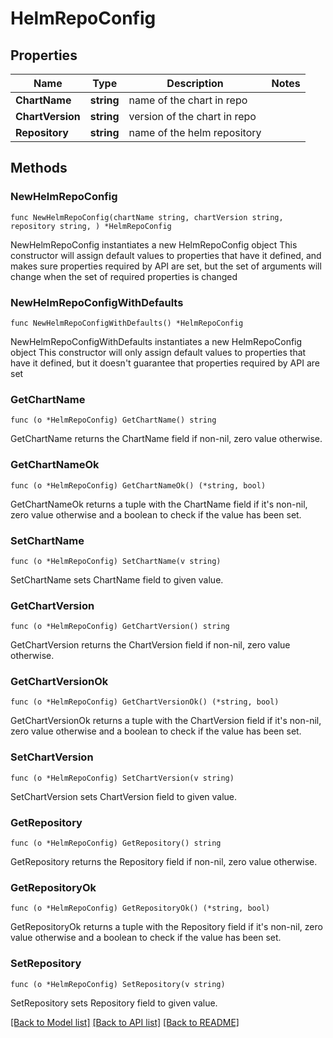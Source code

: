# HelmRepoConfig

## Properties

Name | Type | Description | Notes
------------ | ------------- | ------------- | -------------
**ChartName** | **string** | name of the chart in repo | 
**ChartVersion** | **string** | version of the chart in repo | 
**Repository** | **string** | name of the helm repository | 

## Methods

### NewHelmRepoConfig

`func NewHelmRepoConfig(chartName string, chartVersion string, repository string, ) *HelmRepoConfig`

NewHelmRepoConfig instantiates a new HelmRepoConfig object
This constructor will assign default values to properties that have it defined,
and makes sure properties required by API are set, but the set of arguments
will change when the set of required properties is changed

### NewHelmRepoConfigWithDefaults

`func NewHelmRepoConfigWithDefaults() *HelmRepoConfig`

NewHelmRepoConfigWithDefaults instantiates a new HelmRepoConfig object
This constructor will only assign default values to properties that have it defined,
but it doesn't guarantee that properties required by API are set

### GetChartName

`func (o *HelmRepoConfig) GetChartName() string`

GetChartName returns the ChartName field if non-nil, zero value otherwise.

### GetChartNameOk

`func (o *HelmRepoConfig) GetChartNameOk() (*string, bool)`

GetChartNameOk returns a tuple with the ChartName field if it's non-nil, zero value otherwise
and a boolean to check if the value has been set.

### SetChartName

`func (o *HelmRepoConfig) SetChartName(v string)`

SetChartName sets ChartName field to given value.


### GetChartVersion

`func (o *HelmRepoConfig) GetChartVersion() string`

GetChartVersion returns the ChartVersion field if non-nil, zero value otherwise.

### GetChartVersionOk

`func (o *HelmRepoConfig) GetChartVersionOk() (*string, bool)`

GetChartVersionOk returns a tuple with the ChartVersion field if it's non-nil, zero value otherwise
and a boolean to check if the value has been set.

### SetChartVersion

`func (o *HelmRepoConfig) SetChartVersion(v string)`

SetChartVersion sets ChartVersion field to given value.


### GetRepository

`func (o *HelmRepoConfig) GetRepository() string`

GetRepository returns the Repository field if non-nil, zero value otherwise.

### GetRepositoryOk

`func (o *HelmRepoConfig) GetRepositoryOk() (*string, bool)`

GetRepositoryOk returns a tuple with the Repository field if it's non-nil, zero value otherwise
and a boolean to check if the value has been set.

### SetRepository

`func (o *HelmRepoConfig) SetRepository(v string)`

SetRepository sets Repository field to given value.



[[Back to Model list]](../README.md#documentation-for-models) [[Back to API list]](../README.md#documentation-for-api-endpoints) [[Back to README]](../README.md)


